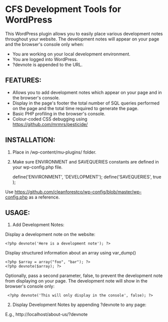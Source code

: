 CFS Development Tools for WordPress
=============

This WordPress plugin allows you to easily place various development notes throughout your website. The development notes will appear on your page and the browser's console only when:
* You are working on your local development environment.
* You are logged into WordPress.
* ?devnote is appended to the URL.

## FEATURES:
* Allows you to add development notes which appear on your page and in the browser's console.
* Display in the page's footer the total number of SQL queries performed on the page and the total time required to generate the page.
* Basic PHP profiling in the browser's console.
* Colour-coded CSS debugging using https://github.com/mrmrs/pesticide/

## INSTALLATION:

1) Place in /wp-content/mu-plugins/ folder.

2) Make sure ENVIRONMENT and SAVEQUERIES constants are defined in your wp-config.php file.

    define('ENVIRONMENT', 'DEVELOPMENT');
    define('SAVEQUERIES', true );

Use https://github.com/cleanforestco/wp-config/blob/master/wp-config.php as a reference.

## USAGE:

1) Add Development Notes:

Display a development note on the website:

    <?php devnote('Here is a development note'); ?>

Display structured information about an array using var_dump()

    <?php $array = array("foo", "bar"); ?>
    <?php devnote($array); ?>
    
Optionally, pass a second parameter, false, to prevent the development note from displaying on your page. The development note will show in the browser's console only:

     <?php devnote('This will only display in the console', false); ?>

2) Display Development Notes by appending ?devnote to any page:

E.g., http://localhost/about-us/?devnote
